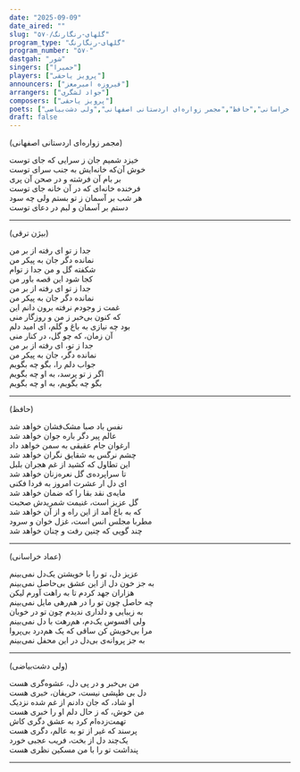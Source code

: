 ```yaml
---
date: "2025-09-09"
date_aired: ""
slug: "گلهای-رنگارنگ/۵۷۰"
program_type: "گلهای-رنگارنگ"
program_number: "۵۷۰"
dastgah: "شور"
singers: ["حمیرا"]
players: ["پرویز یاحقی"]
announcers: ["فیروزه امیرمعز"]
arrangers: ["جواد لشگری"]
composers: ["پرویز یاحقی"]
poets: ["بیژن ترقی","عماد خراسانی","حافظ","مجمر زواره‌ای اردستانی اصفهانی","ولی دشت‌بیاضی"]
draft: false
---
```



(مجمر زواره‌ای اردستانی اصفهانی)

خیزد شمیم جان ز سرایی که جای توست  
خوش آن‌که خانه‌ایش به جنب سرای توست  
بر بام آن فرشته و در صحن آن پری  
فرخنده خانه‌ای که در آن خانه جای توست  
هر شب بر آسمان ز تو بستم ولی چه سود  
دستم بر آسمان و لبم در دعای توست  

---

(بیژن ترقی)  

جدا ز تو ای رفته از بر من  
نمانده دگر جان به پیکر من  
شکفته گل و من جدا ز توام  
کجا شود این قصه باور من  
جدا ز تو ای رفته از بر من  
نمانده دگر جان به پیکر من  
غمت ز وجودم نرفته برون دانم این  
که کنون بی‌خبر ز من و روزگار منی  
بود چه نیازی به باغ و گلم، ای امید دلم  
آن زمان، که چو گل، در کنار منی  
جدا ز تو، ای رفته از بر من  
نمانده دگر، جان به پیکر من  
جواب دلم را، بگو چه بگویم  
اگر ز تو پرسد، به او چه بگویم  
بگو چه بگویم، به او چه بگویم  

---

(حافظ)  

نفس باد صبا مشک‌فشان خواهد شد  
عالم پیر دگر باره جوان خواهد شد  
ارغوان جام عقیقی به سمن خواهد داد  
چشم نرگس به شقایق نگران خواهد شد  
این تطاول که کشید از غم هجران بلبل  
تا سراپرده‌ی گل نعره‌زنان خواهد شد  
ای دل ار عشرت امروز به فردا فکنی  
مایه‌ی نقد بقا را که ضمان خواهد شد  
گل عزیز است، غنیمت شمریدش صحبت  
که به باغ آمد از این راه و از آن خواهد شد  
مطربا مجلس انس است، غزل خوان و سرود  
چند گویی که چنین رفت و چنان خواهد شد

---

(عماد خراسانی)

عزیز دل، تو را با خویشتن یک‌دل نمی‌بینم  
به جز خون دل از این عشق بی‌حاصل نمی‌بینم  
هزاران جهد کردم تا به راهت آورم لیکن  
چه حاصل چون تو را در هم‌رهی مایل نمی‌بینم  
به زیبایی و دلداری ندیدم چون تو در خوبان  
ولی افسوس یک‌دم، هم‌رهت با دل نمی‌بینم  
مرا بی‌خویش کن ساقی که یک هم‌درد بی‌پروا  
به جز پروانه‌ی بی‌دل در این محفل نمی‌بینم  

---

(ولی دشت‌بیاضی)  

من بی‌خبر و در پی دل، عشوه‌گری هست  
دل بی طپشی نیست، حریفان، خبری هست  
او شاد، که جان دادنم از غم شده نزدیک  
من خوش، که ز حال دلم او را خبری هست  
تهمت‌زده‌ام کرد به عشق دگری کاش  
پرسند که غیر از تو به عالم، دگری هست  
یک‌چند دل از بخت، فریب عجبی خورد  
پنداشت تو را با من مسکین نظری هست

---

